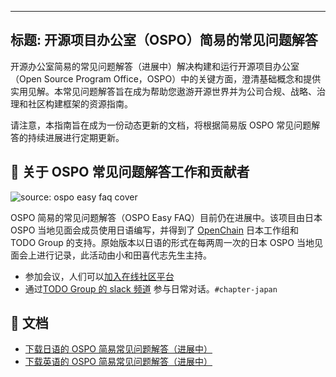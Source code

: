 
---
标题: 开源项目办公室（OSPO）简易的常见问题解答
---

开源办公室简易的常见问题解答（进展中）解决构建和运行开源项目办公室（Open Source Program Office，OSPO）中的关键方面，澄清基础概念和提供实用见解。本常见问题解答旨在成为帮助您遨游开源世界并为公司合规、战略、治理和社区构建框架的资源指南。

请注意，本指南旨在成为一份动态更新的文档，将根据简易版 OSPO 常见问题解答的持续进展进行定期更新。

## 💚 关于 OSPO 常见问题解答工作和贡献者

![source: ospo easy faq cover](/static/img/guides/easy-faq-ospo.png)

OSPO 简易的常见问题解答（OSPO Easy FAQ）目前仍在进展中。该项目由日本 OSPO 当地见面会成员使用日语编写，并得到了 [OpenChain](https://www.openchainproject.org/) 日本工作组和 TODO Group 的支持。原始版本以日语的形式在每两周一次的日本 OSPO 当地见面会上进行记录，此活动由小和田喜代志先生主持。


* 参加会议，人们可以[加入在线社区平台](https://community.linuxfoundation.org/events/details/lfhq-ospo-local-meetup-japan-japanese-speaking-presents-9th-japan-ospo-local-meetup-supported-by-todo-group-and-openchain-japan-wg/)
* 通过[TODO Group 的 slack 频道](https://join.slack.com/t/thetodogroup/shared_invite/zt-169ok18cz-Pi6tpVHTeW9254d1FpkLew) 参与日常对话。`#chapter-japan` 

## 📝 文档

* [下载日语的 OSPO 简易常见问题解答（进展中）](https://github.com/todogroup/todogroup.org/files/11635143/OSPO_SimpleQA.pdf)
* [下载英语的 OSPO 简易常见问题解答（进展中）](https://github.com/todogroup/todogroup.org/files/11635143/OSPO_SimpleQA_en.pdf)